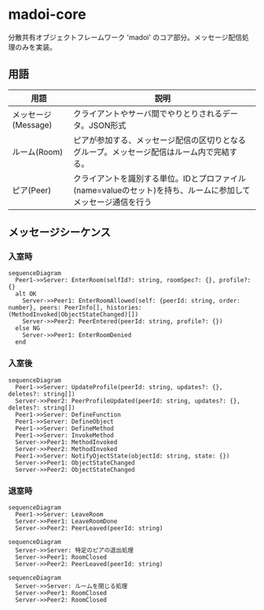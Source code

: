# madoi-core

分散共有オブジェクトフレームワーク 'madoi' のコア部分。メッセージ配信処理のみを実装。

## 用語
|用語|説明|
|---|---|
|メッセージ(Message)|クライアントやサーバ間でやりとりされるデータ。JSON形式|
|ルーム(Room)|ピアが参加する、メッセージ配信の区切りとなるグループ。メッセージ配信はルーム内で完結する。|
|ピア(Peer)|クライアントを識別する単位。IDとプロファイル(name=valueのセット)を持ち、ルームに参加してメッセージ通信を行う|

## メッセージシーケンス

### 入室時
```mermaid
sequenceDiagram
  Peer1->>Server: EnterRoom(selfId?: string, roomSpec?: {}, profile?: {}
  alt OK
    Server->>Peer1: EnterRoomAllowed(self: {peerId: string, order: number}, peers: PeerInfo[], histories: (MethodInvoked|ObjectStateChanged)[])
    Server->>Peer2: PeerEntered(peerId: string, profile?: {})
  else NG
    Server->>Peer1: EnterRoomDenied
  end  
```

### 入室後
```mermaid
sequenceDiagram
  Peer1->>Server: UpdateProfile(peerId: string, updates?: {}, deletes?: string[])
  Server->>Peer2: PeerProfileUpdated(peerId: string, updates?: {}, deletes?: string[])
  Peer1->>Server: DefineFunction
  Peer1->>Server: DefineObject
  Peer1->>Server: DefineMethod
  Peer1->>Server: InvokeMethod
  Server->>Peer1: MethodInvoked
  Server->>Peer2: MethodInvoked
  Peer1->>Server: NotifyOjectState(objectId: string, state: {})
  Server->>Peer1: ObjectStateChanged
  Server->>Peer2: ObjectStateChanged  
```

### 退室時
```mermaid
sequenceDiagram
  Peer1->>Server: LeaveRoom
  Server->>Peer1: LeaveRoomDone
  Server->>Peer2: PeerLeaved(peerId: string)
```
```mermaid
sequenceDiagram
  Server->>Server: 特定のピアの退出処理
  Server->>Peer1: RoomClosed
  Server->>Peer2: PeerLeaved(peerId: string)
```
```mermaid
sequenceDiagram
  Server->>Server: ルームを閉じる処理
  Server->>Peer1: RoomClosed
  Server->>Peer2: RoomClosed
```

